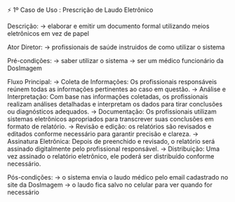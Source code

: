 ⚡ 1º Caso de Uso : Prescrição de Laudo Eletrônico

Descrição:
→ elaborar e emitir um documento formal utilizando meios eletrônicos em vez de papel

Ator Diretor:
→ profissionais de saúde instruidos de como utilizar o sistema

Pré-condições:
→ saber utilizar o sistema
→ ser um médico funcionário da DosImagem

Fluxo Principal:
→ Coleta de Informações: Os profissionais responsáveis ​​reúnem todas as informações pertinentes ao caso em questão.
→ Análise e Interpretação: Com base nas informações coletadas, os profissionais realizam análises detalhadas e interpretam os dados para tirar conclusões ou diagnósticos adequados.
→ Documentação: Os profissionais utilizam sistemas eletrônicos apropriados para transcrever suas conclusões em formato de relatório.
→ Revisão e edição: os relatórios são revisados ​​e editados conforme necessário para garantir precisão e clareza.
→ Assinatura Eletrônica: Depois de preenchido e revisado, o relatório será assinado digitalmente pelo profissional responsável.
→ Distribuição: Uma vez assinado o relatório eletrônico, ele poderá ser distribuído conforme necessário.

Pós-condições:
→ o sistema envia o laudo médico pelo email cadastrado no site da DosImagem
→ o laudo fica salvo no celular para ver quando for necessário


